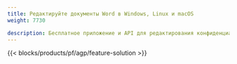 ```yaml
---
title: Редактируйте документы Word в Windows, Linux и macOS 
weight: 7730

description: Бесплатное приложение и API для редактирования конфиденциальной информации в файлах DOC, DOCX и ODT.
---
```


{{< blocks/products/pf/agp/feature-solution >}} 

